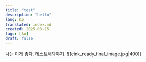 ```yaml
---
title: "test"
description: "hello"
lang: ko
translated: index.md
created: 2025-08-15
tags: [ko]
draft: false
---
```


나는 이게 좋다. 
테스트해봐야지. 
![[eink_ready_final_image.jpg|400]]
